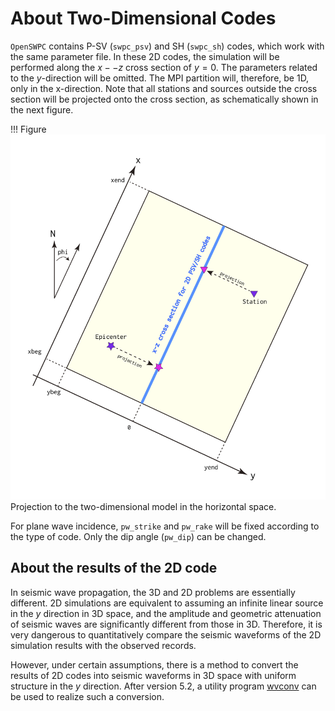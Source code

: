 # About Two-Dimensional Codes

`OpenSWPC` contains P-SV (`swpc_psv`) and SH (`swpc_sh`) codes, which work
with the same parameter file. In these 2D codes, the simulation will be
performed along the $x--z$ cross section of $y=0$. The parameters
related to the $y$-direction will be omitted. The MPI partition will,
therefore, be 1D, only in the x-direction. Note that all stations and
sources outside the cross section will be projected onto the cross
section, as schematically shown in the next figure. 

!!! Figure
    ![](../fig/2dprojection.png)
    Projection to the two-dimensional model in the horizontal space.  


For plane wave incidence, `pw_strike` and `pw_rake` will be fixed according
to the type of code. Only the dip angle (`pw_dip`) can be changed.

## About the results of the 2D code

In seismic wave propagation, the 3D and 2D problems are essentially different. 2D simulations are equivalent to assuming an infinite linear source in the $y$ direction in 3D space, and the amplitude and geometric attenuation of seismic waves are significantly different from those in 3D. Therefore, it is very dangerous to quantitatively compare the seismic waveforms of the 2D simulation results with the observed records.

However, under certain assumptions, there is a method to convert the results of 2D codes into seismic waveforms in 3D space with uniform structure in the $y$ direction. After version 5.2, a utility program [wvconv](../3._Tools/0305_misc.en.md) can be used to realize such a conversion.
